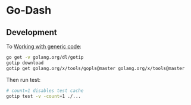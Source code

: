 # Go-Dash

## Development

To [Working with generic code](https://github.com/golang/tools/blob/master/gopls/doc/advanced.md#working-with-generic-code):

```bash
go get -v golang.org/dl/gotip
gotip download
gotip get golang.org/x/tools/gopls@master golang.org/x/tools@master
```

Then run test:

```bash
# count=1 disables test cache
gotip test -v -count=1 ./...
```
